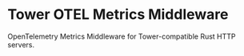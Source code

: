 # Tower OTEL Metrics Middleware

OpenTelemetry Metrics Middleware for Tower-compatible Rust HTTP servers.
